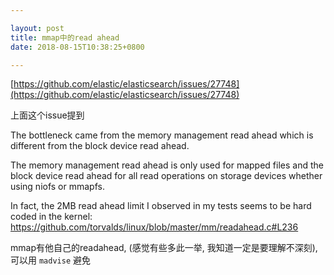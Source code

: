 ```yaml
---

layout: post
title: mmap中的read ahead
date: 2018-08-15T10:38:25+0800

---
```


[https://github.com/elastic/elasticsearch/issues/27748](https://github.com/elastic/elasticsearch/issues/27748)

上面这个issue提到 

  The bottleneck came from the memory management read ahead which is different from the block device read ahead.

  The memory management read ahead is only used for mapped files and the block device read ahead for all read operations on storage devices whether using niofs or mmapfs.

  In fact, the 2MB read ahead limit I observed in my tests seems to be hard coded in the kernel:
  https://github.com/torvalds/linux/blob/master/mm/readahead.c#L236

mmap有他自己的readahead, (感觉有些多此一举, 我知道一定是要理解不深刻), 可以用 `madvise` 避免
